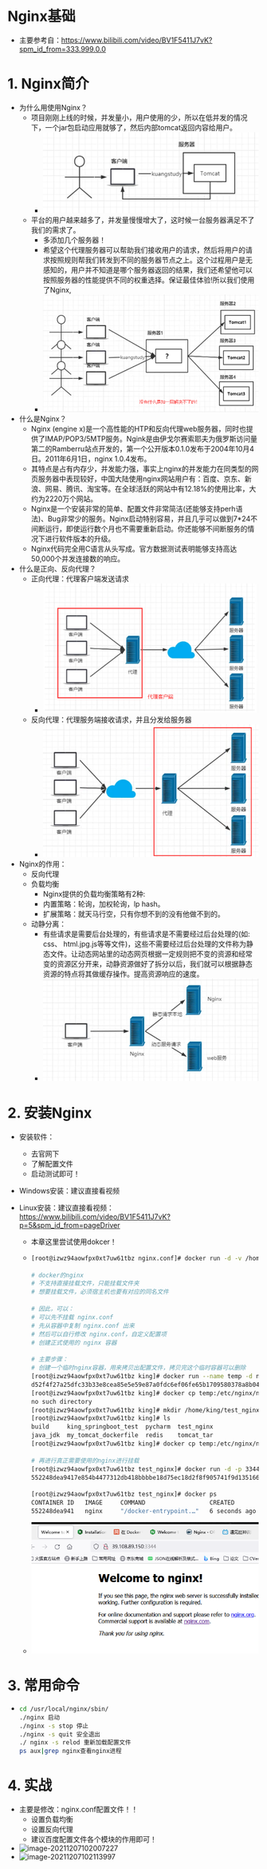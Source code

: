 # Nginx基础

- 主要参考自：https://www.bilibili.com/video/BV1F5411J7vK?spm_id_from=333.999.0.0

# 1. Nginx简介

- 为什么用使用Nginx？
  - 项目刚刚上线的时候，并发量小，用户使用的少，所以在低并发的情况下，一个jar包启动应用就够了，然后内部tomcat返回内容给用户。
    - ![image-20211207090048768](1_Niginx基础.assets/image-20211207090048768.png)
  - 平台的用户越来越多了，并发量慢慢增大了，这时候一台服务器满足不了我们的需求了。
    - 多添加几个服务器！
    - 希望这个代理服务器可以帮助我们接收用户的请求，然后将用户的请求按照规则帮我们转发到不同的服务器节点之上。这个过程用户是无感知的，用户并不知道是哪个服务器返回的结果，我们还希望他可以按照服务器的性能提供不同的权重选择。保证最佳体验!所以我们使用了Nginx,
    - ![image-20211207090309146](1_Niginx基础.assets/image-20211207090309146.png)
- 什么是Nginx？
  - Nginx (engine x)是一个高性能的HTP和反向代理web服务器，同时也提供了IMAP/POP3/5MTP服务。Ngink是由伊戈尔赛索耶夫为俄罗斯访问量第二的Ramberru站点开发的，第一个公开版本0.1.0发布于2004年10月4日。2011年6月1日，nginx 1.0.4发布。
  - 其特点是占有内存少，并发能力强，事实上nginx的并发能力在同类型的网页服务器中表现较好，中国大陆使用nginx网站用户有：百度、京东、新浪、网易、腾讯、淘宝等。在全球活跃的网站中有12.18%的使用比率，大约为2220万个网站。
  - Nginx是一个安装非常的简单、配置文件非常简洁(还能够支持perh语法)、Bug非常少的服务。Nginx启动特别容易，并且几乎可以做到7*24不间断运行，即使运行数个月也不需要重新启动。你还能够不间断服务的情况下进行软件版本的升级。
  - Nginx代码完全用C语言从头写成。官方数据测试表明能够支持高达50,000个并发连接数的响应。
- 什么是正向、反向代理？
  - 正向代理：代理客户端发送请求
    - ![image-20211207090732577](1_Niginx基础.assets/image-20211207090732577.png)
  - 反向代理：代理服务端接收请求，并且分发给服务器
    - ![image-20211207090855057](1_Niginx基础.assets/image-20211207090855057.png)
- Nginx的作用：
  - 反向代理
  - 负载均衡
    - Nginx提供的负载均衡策略有2种:
    - 内置策略：轮询，加权轮询，lp hash。
    - 扩展策略：就天马行空，只有你想不到的没有他做不到的。
  - 动静分离：
    - 有些请求是需要后台处理的，有些请求是不需要经过后台处理的(如: css、 html.jpg.js等等文件)，这些不需要经过后台处理的文件称为静态文件。让动态网站里的动态网页根据一定规则把不变的资源和经常变的资源区分开来，动静资源做好了拆分以后，我们就可以根据静态资源的特点将其做缓存操作。提高资源响应的速度。
    - ![image-20211207091311172](1_Niginx基础.assets/image-20211207091311172.png)

# 2. 安装Nginx

- 安装软件：

  - 去官网下
  - 了解配置文件
  - 启动测试即可！

- Windows安装：建议直接看视频

- Linux安装：建议直接看视频：https://www.bilibili.com/video/BV1F5411J7vK?p=5&spm_id_from=pageDriver

  - 本章这里尝试使用dokcer！

  - ```bash
    [root@izwz94aowfpx0xt7uw61tbz nginx.conf]# docker run -d -v /home/king/test_nginx/nginx.conf:/etc/nginx/nginx.conf -d --name test_nginx -p 3344:80  nginx
    
    # docker的nginx
    # 不支持直接挂载文件，只能挂载文件夹
    # 想要挂载文件，必须宿主机也要有对应的同名文件
    
    # 因此，可以：
    # 可以先不挂载 nginx.conf
    # 先从容器中复制 nginx.conf 出来
    # 然后可以自行修改 nginx.conf，自定义配置项
    # 创建正式使用的 nginx 容器
    
    # 主要步骤：
    # 创建一个临时nginx容器，用来拷贝出配置文件，拷贝完这个临时容器可以删除
    [root@izwz94aowfpx0xt7uw61tbz king]# docker run --name temp -d nginx
    d52f4f27a25dfc33b33e8cea85e5e59e87a0fdc6ef06fe65b1709580378a8b04
    [root@izwz94aowfpx0xt7uw61tbz king]# docker cp temp:/etc/nginx/nginx.conf /home/king/test_nginx/
    no such directory
    [root@izwz94aowfpx0xt7uw61tbz king]# mkdir /home/king/test_nginx
    [root@izwz94aowfpx0xt7uw61tbz king]# ls
    build     king_springboot_test  pycharm  test_nginx
    java_jdk  my_tomcat_dockerfile  redis    tomcat_tar
    [root@izwz94aowfpx0xt7uw61tbz king]# docker cp temp:/etc/nginx/nginx.conf /home/king/test_nginx/
    
    # 再进行真正需要使用的nginx进行挂载
    [root@izwz94aowfpx0xt7uw61tbz test_nginx]# docker run -d -p 3344:80 -v /home/king/test_nginx/nginx.conf:/etc/nginx/nginx.conf --name test_nginx nginx
    552248dea9417e854b4477312db418bbbbe18d75ec18d2f8f905741f9d135166
    
    [root@izwz94aowfpx0xt7uw61tbz test_nginx]# docker ps
    CONTAINER ID   IMAGE     COMMAND                  CREATED         STATUS         PORTS                  NAMES
    552248dea941   nginx     "/docker-entrypoint.…"   6 seconds ago   Up 5 seconds   0.0.0.0:3344->80/tcp   test_nginx
    
    
    ```

  - ![image-20211207094016250](1_Niginx基础.assets/image-20211207094016250.png)

# 3. 常用命令

- ```bash
  cd /usr/local/nginx/sbin/
  ./nginx 启动
  ./nginx -s stop 停止
  ./nginx -s quit 安全退出
  ./ nginx -s relod 重新加载配置文件
  ps aux|grep nginx查看nginx进程
  
  ```

# 4. 实战

- 主要是修改：nginx.conf配置文件！！
  - 设置负载均衡
  - 设置反向代理
  - 建议百度配置文件各个模块的作用即可！
- ![image-20211207102007227](1_Niginx基础.assets/image-20211207102007227.png)
- ![image-20211207102113997](1_Niginx基础.assets/image-20211207102113997.png)

